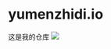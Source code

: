 # yumenzhidi.io
这是我的仓库 
![](https://qgt-style.oss-cn-hangzhou.aliyuncs.com/newcoursep4/g1/g1-2-2/tenor.gif)
